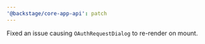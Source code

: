 ```yaml
---
'@backstage/core-app-api': patch
---
```


Fixed an issue causing `OAuthRequestDialog` to re-render on mount.
